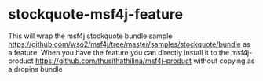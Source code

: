 # stockquote-msf4j-feature

This will wrap the msf4j stockquote bundle sample https://github.com/wso2/msf4j/tree/master/samples/stockquote/bundle as a feature. 
When you have the feature you can directly install it to the msf4j-product https://github.com/thusithathilina/msf4j-product without copying as a dropins bundle
